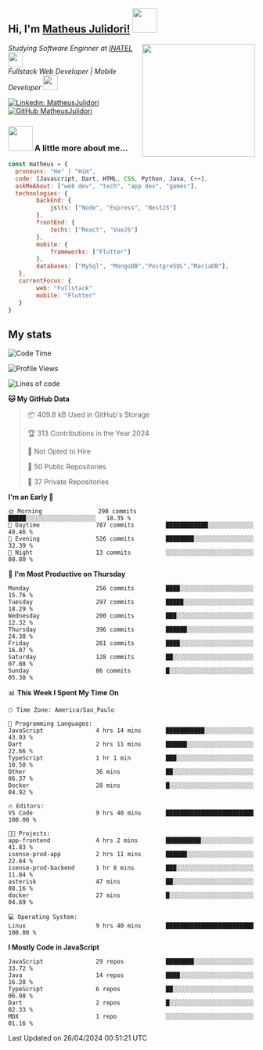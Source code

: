 <h2> Hi, I'm <a href="https://matheusjulidori.github.io" target="_blank">Matheus Julidori!</a> <img src="https://media.giphy.com/media/12oufCB0MyZ1Go/giphy.gif" width="50"></h2>
<img align='right' src="https://media.giphy.com/media/3oKIPnAiaMCws8nOsE/giphy.gif" width="230" height="auto">
<p><em>Studying Software Enginner at <a href="http://www.inatel.br" target="_blank">INATEL</a><img src="https://media.giphy.com/media/fYSnHlufseco8Fh93Z/giphy.gif" width="30"></br>
  Fullstack Web Developer | Mobile Developer <img src="https://media.giphy.com/media/WUlplcMpOCEmTGBtBW/giphy.gif" width="30">
</em></p>

[![Linkedin: MatheusJulidori](https://img.shields.io/badge/-MatheusJulidori-blue?style=flat-square&logo=Linkedin&logoColor=white&link=https://www.linkedin.com/in/MatheusJulidori/)](https://www.linkedin.com/in/MatheusJulidori/)
[![GitHub MatheusJulidori](https://img.shields.io/github/followers/matheusjulidori?label=follow&style=social)](https://github.com/MatheusJulidori)


### <img src="https://media.giphy.com/media/VgCDAzcKvsR6OM0uWg/giphy.gif" width="50"> A little more about me...  

```javascript
const matheus = {
  pronouns: "He" | "Him",
  code: [Javascript, Dart, HTML, CSS, Python, Java, C++],
  askMeAbout: ["web dev", "tech", "app dev", "games"],
  technologies: {
        backEnd: {
            js\ts: ["Node", "Express", "NestJS"]
        },
        frontEnd: {
            techs: ["React", "VueJS"]
        },
        mobile: {
            frameworks: ["Flutter"]
        },
        databases: ["MySql", "MongoDB","PostgreSQL","MariaDB"],
   },
   currentFocus: {
        web: "Fullstack"
        mobile: "Flutter"
   }
}
```
<h2>My stats</h2>

<!--START_SECTION:waka-->
![Code Time](http://img.shields.io/badge/Code%20Time-583%20hrs%2036%20mins-blue)

![Profile Views](http://img.shields.io/badge/Profile%20Views-0-blue)

![Lines of code](https://img.shields.io/badge/From%20Hello%20World%20I%27ve%20Written-6.6%20million%20lines%20of%20code-blue)

**🐱 My GitHub Data** 

> 📦 409.8 kB Used in GitHub's Storage 
 > 
> 🏆 313 Contributions in the Year 2024
 > 
> 🚫 Not Opted to Hire
 > 
> 📜 50 Public Repositories 
 > 
> 🔑 37 Private Repositories 
 > 
**I'm an Early 🐤** 

```text
🌞 Morning                298 commits         █████░░░░░░░░░░░░░░░░░░░░   18.35 % 
🌆 Daytime                787 commits         ████████████░░░░░░░░░░░░░   48.46 % 
🌃 Evening                526 commits         ████████░░░░░░░░░░░░░░░░░   32.39 % 
🌙 Night                  13 commits          ░░░░░░░░░░░░░░░░░░░░░░░░░   00.80 % 
```
📅 **I'm Most Productive on Thursday** 

```text
Monday                   256 commits         ████░░░░░░░░░░░░░░░░░░░░░   15.76 % 
Tuesday                  297 commits         █████░░░░░░░░░░░░░░░░░░░░   18.29 % 
Wednesday                200 commits         ███░░░░░░░░░░░░░░░░░░░░░░   12.32 % 
Thursday                 396 commits         ██████░░░░░░░░░░░░░░░░░░░   24.38 % 
Friday                   261 commits         ████░░░░░░░░░░░░░░░░░░░░░   16.07 % 
Saturday                 128 commits         ██░░░░░░░░░░░░░░░░░░░░░░░   07.88 % 
Sunday                   86 commits          █░░░░░░░░░░░░░░░░░░░░░░░░   05.30 % 
```


📊 **This Week I Spent My Time On** 

```text
🕑︎ Time Zone: America/Sao_Paulo

💬 Programming Languages: 
JavaScript               4 hrs 14 mins       ███████████░░░░░░░░░░░░░░   43.93 % 
Dart                     2 hrs 11 mins       ██████░░░░░░░░░░░░░░░░░░░   22.66 % 
TypeScript               1 hr 1 min          ███░░░░░░░░░░░░░░░░░░░░░░   10.58 % 
Other                    36 mins             ██░░░░░░░░░░░░░░░░░░░░░░░   06.37 % 
Docker                   28 mins             █░░░░░░░░░░░░░░░░░░░░░░░░   04.92 % 

🔥 Editors: 
VS Code                  9 hrs 40 mins       █████████████████████████   100.00 % 

🐱‍💻 Projects: 
app-frontend             4 hrs 2 mins        ██████████░░░░░░░░░░░░░░░   41.83 % 
isense-prod-app          2 hrs 11 mins       ██████░░░░░░░░░░░░░░░░░░░   22.64 % 
isense-prod-backend      1 hr 8 mins         ███░░░░░░░░░░░░░░░░░░░░░░   11.84 % 
asterisk                 47 mins             ██░░░░░░░░░░░░░░░░░░░░░░░   08.16 % 
docker                   27 mins             █░░░░░░░░░░░░░░░░░░░░░░░░   04.69 % 

💻 Operating System: 
Linux                    9 hrs 40 mins       █████████████████████████   100.00 % 
```

**I Mostly Code in JavaScript** 

```text
JavaScript               29 repos            ████████░░░░░░░░░░░░░░░░░   33.72 % 
Java                     14 repos            ████░░░░░░░░░░░░░░░░░░░░░   16.28 % 
TypeScript               6 repos             ██░░░░░░░░░░░░░░░░░░░░░░░   06.98 % 
Dart                     2 repos             █░░░░░░░░░░░░░░░░░░░░░░░░   02.33 % 
MDX                      1 repo              ░░░░░░░░░░░░░░░░░░░░░░░░░   01.16 % 
```




 Last Updated on 26/04/2024 00:51:21 UTC
<!--END_SECTION:waka-->
